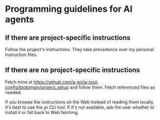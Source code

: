 # Programming guidelines for AI agents

## If there are project-specific instructions

Follow the project's instructions. They take precedence over my personal instruction files.

## If there are no project-specific instructions

Fetch mine at https://github.com/a-gn/ai-tool-config/blob/main/project_setup and follow them. Fetch referenced files as needed.

If you browse the instructions on the Web instead of reading them locally, it's best to use the `gh` CLI tool. If it's not available, ask the user whether to install it or fall back to Web fetching.
